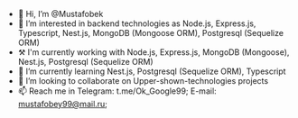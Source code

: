 - 👋 Hi, I’m @Mustafobek
- 👀 I’m interested in backend technologies as Node.js, Express.js, Typescript, Nest.js, MongoDB (Mongoose ORM), Postgresql (Sequelize ORM) 
- ⚒  I'm currently working with Node.js, Express.js, MongoDB (Mongoose), Nest.js, Postgresql (Sequelize ORM) 
- 🌱 I’m currently learning Nest.js, Postgresql (Sequelize ORM), Typescript
- 💞️ I’m looking to collaborate on Upper-shown-technologies projects
- 📫 Reach me in Telegram: t.me/Ok_Google99; E-mail: mustafobey99@mail.ru;
